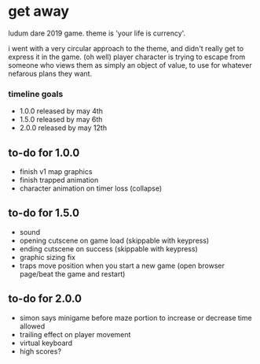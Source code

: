 # get away
ludum dare 2019 game. theme is 'your life is currency'.

i went with a very circular approach to the theme, and didn't really get to express it in the game. (oh well) player character is trying to escape from someone who views them as simply an object of value, to use for whatever nefarous plans they want.

### timeline goals
* 1.0.0 released by may 4th
* 1.5.0 released by may 6th
* 2.0.0 released by may 12th 

## to-do for 1.0.0
* finish v1 map graphics
* finish trapped animation
* character animation on timer loss (collapse)

## to-do for 1.5.0
* sound
* opening cutscene on game load (skippable with keypress)
* ending cutscene on success (skippable with keypress)
* graphic sizing fix
* traps move position when you start a new game (open browser page/beat the game and restart)

## to-do for 2.0.0
* simon says minigame before maze portion to increase or decrease time allowed
* trailing effect on player movement
* virtual keyboard
* high scores?
